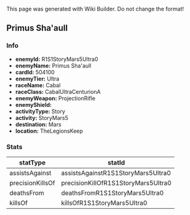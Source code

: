 <span class="wiki-builder">This page was generated with Wiki Builder. Do not change the format!</span>

## Primus Sha'aull
### Info
* **enemyId:** R1S1StoryMars5Ultra0
* **enemyName:** Primus Sha'aull
* **cardId:** 504100
* **enemyTier:** Ultra
* **raceName:** Cabal
* **raceClass:** CabalUltraCenturionA
* **enemyWeapon:** ProjectionRifle
* **enemyShield:** 
* **activityType:** Story
* **activity:** StoryMars5
* **destination:** Mars
* **location:** TheLegionsKeep

### Stats
statType | statId
-------- | ------
assistsAgainst | assistsAgainstR1S1StoryMars5Ultra0
precisionKillsOf | precisionKillOfR1S1StoryMars5Ultra0
deathsFrom | deathsFromR1S1StoryMars5Ultra0
killsOf | killsOfR1S1StoryMars5Ultra0

